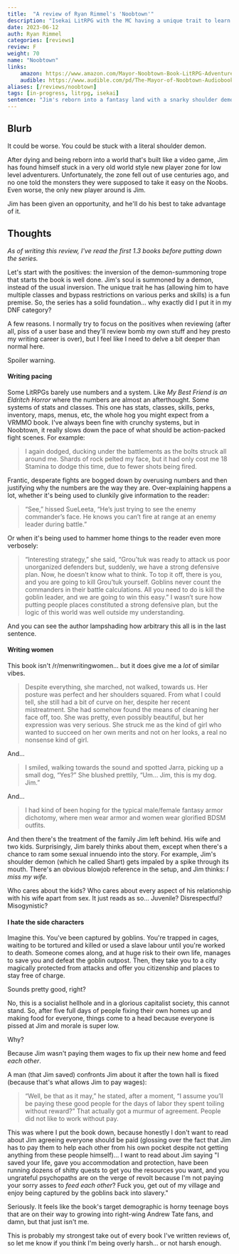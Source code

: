 ```yaml
---
title:  "A review of Ryan Rimmel's 'Noobtown'"
description: "Isekai LitRPG with the MC having a unique trait to learn anything."
date: 2023-06-12
auth: Ryan Rimmel
categories: [reviews]
review: F
weight: 70
name: "Noobtown"
links:
    amazon: https://www.amazon.com/Mayor-Noobtown-Book-LitRPG-Adventure-ebook/dp/B07PPDN1ZP
    audible: https://www.audible.com/pd/The-Mayor-of-Noobtown-Audiobook/1774240122
aliases: [/reviews/noobtown]
tags: [in-progress, litrpg, isekai]
sentence: "Jim's reborn into a fantasy land with a snarky shoulder demon he hates."
---
```




## Blurb

It could be worse. You could be stuck with a literal shoulder demon.

After dying and being reborn into a world that's built like a video game, Jim has found himself stuck in a very old world style new player zone for low level adventurers. Unfortunately, the zone fell out of use centuries ago, and no one told the monsters they were supposed to take it easy on the Noobs. Even worse, the only new player around is Jim.

Jim has been given an opportunity, and he'll do his best to take advantage of it.

## Thoughts

*As of writing this review, I've read the first 1.3 books before putting down the series.*

Let's start with the positives: the inversion of the demon-summoning trope that starts the book is well done. Jim's soul is summoned by a demon, instead of the usual inversion. The unique trait he has (allowing him to have multiple classes and bypass restrictions on various perks and skills) is a fun premise. So, the series has a solid foundation... why exactly did I put it in my DNF category?

A few reasons. I normally try to focus on the positives when reviewing (after all, piss of a user base and they'll review bomb my own stuff and hey presto my writing career is over), but I feel like I need to delve a bit deeper than normal here.

Spoiler warning.


#### Writing pacing

Some LitRPGs barely use numbers and a system. Like *My Best Friend is an Eldritch Horror* where the numbers are almost an afterthought. Some systems of stats and classes. This one has stats, classes, skills, perks, inventory, maps, menus, etc, the whole hog you might expect from a VRMMO book. I've always been fine with crunchy systems, but in Noobtown, it really slows down the pace of what should be action-packed fight scenes. For example:

> I again dodged, ducking under the battlements as the bolts struck all around me.  Shards of rock pelted my face, but it had only cost me 18 Stamina to dodge this time, due to fewer shots being fired.

Frantic, desperate fights are bogged down by overusing numbers and then justifying why the numbers are the way they are. Over-explaining happens a lot, whether it's being used to clunkily give information to the reader:

> “See,” hissed SueLeeta, “He’s just trying to see the enemy commander’s face.  He knows you can’t fire at range at an enemy leader during battle.”

Or when it's being used to hammer home things to the reader even more verbosely:

> “Interesting strategy,” she said, “Grou’tuk was ready to attack us poor unorganized defenders but, suddenly, we have a strong defensive plan.  Now, he doesn’t know what to think.  To top it off, there is you, and you are going to kill Grou’tuk yourself.  Goblins never count the commanders in their battle calculations.  All you need to do is kill the goblin leader, and we are going to win this easy.” I wasn’t sure how putting people places constituted a strong defensive plan, but the logic of this world was well outside my understanding.

And you can see the author lampshading how arbitrary this all is in the last sentence.

#### Writing women

This book isn't /r/menwritingwomen... but it does give me a *lot* of similar vibes. 


> Despite everything, she marched, not walked, towards us.  Her posture was perfect and her shoulders squared.  From what I could tell, she still had a bit of curve on her, despite her recent mistreatment.  She had somehow found the means of cleaning her face off, too.  She was pretty, even possibly beautiful, but her expression was very serious.  She struck me as the kind of girl who wanted to succeed on her own merits and not on her looks, a real no nonsense kind of girl.


And...


> I smiled, walking towards the sound and spotted Jarra, picking up a small dog, “Yes?” She blushed prettily, “Um… Jim, this is my dog.  Jim.”

And...

> I had kind of been hoping for the typical male/female fantasy armor dichotomy, where men wear armor and women wear glorified BDSM outfits.

And then there's the treatment of the family Jim left behind. His wife and two kids. Surprisingly, Jim barely thinks about them, except when there's a chance to ram some sexual innuendo into the story. For example, Jim's shoulder demon (which he called Shart) gets impaled by a spike through its mouth. There's an obvious blowjob reference in the setup, and Jim thinks: *I miss my wife.*

Who cares about the kids? Who cares about every aspect of his relationship with his wife apart from sex. It just reads as so... Juvenile? Disrespectful? Misogynistic?


#### I hate the side characters

Imagine this. You've been captured by goblins. You're trapped in cages, waiting to be tortured and killed or used a slave labour until you're worked to death. Someone comes along, and at huge risk to their own life, manages to save you and defeat the goblin outpost. Then, they take you to a city magically protected from attacks and offer you citizenship and places to stay free of charge.

Sounds pretty good, right?

No, this is a socialist hellhole and in a glorious capitalist society, this cannot stand. So, after five full days of people fixing their own homes up and making food for everyone, things come to a head because everyone is pissed at Jim and morale is super low.

Why?

Because Jim wasn't paying them wages to fix up their new home and feed *each other*.

A man (that Jim saved) confronts Jim about it after the town hall is fixed (because that's what allows Jim to pay wages):

> “Well, be that as it may,” he stated, after a moment, “I assume you’ll be paying these good people for the days of labor they spent toiling without reward?” That actually got a murmur of agreement.  People did not like to work without pay.

This was where I put the book down, because honestly I don't want to read about Jim agreeing everyone should be paid (glossing over the fact that Jim has to pay them to help each other from his own pocket despite not getting anything from these people himself)... I want to read about Jim saying "I saved your life, gave you accommodation and protection, have been running dozens of shitty quests to get you the resources you want, and you ungrateful psychopaths are on the verge of revolt because I'm not paying your sorry asses to *feed each other*? Fuck you, get out of my village and enjoy being captured by the goblins back into slavery."

Seriously. It feels like the book's target demographic is horny teenage boys that are on their way to growing into right-wing Andrew Tate fans, and damn, but that just isn't me.

This is probably my strongest take out of every book I've written reviews of, so let me know if you think I'm being overly harsh... or not harsh enough.


